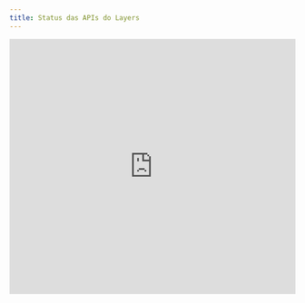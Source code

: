 ```yaml
---
title: Status das APIs do Layers
---
```


<iframe src="https://status.layers.education" width="100%" height="450px" overflow-y="scroll" frameborder="0" marginheight="0" marginwidth="0" key="status">Carregando…</iframe>
